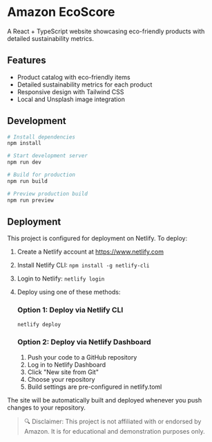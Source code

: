 # Amazon EcoScore

A React + TypeScript website showcasing eco-friendly products with detailed sustainability metrics.

## Features

- Product catalog with eco-friendly items
- Detailed sustainability metrics for each product
- Responsive design with Tailwind CSS
- Local and Unsplash image integration

## Development

```bash
# Install dependencies
npm install

# Start development server
npm run dev

# Build for production
npm run build

# Preview production build
npm run preview
```

## Deployment

This project is configured for deployment on Netlify. To deploy:

1. Create a Netlify account at https://www.netlify.com
2. Install Netlify CLI: `npm install -g netlify-cli`
3. Login to Netlify: `netlify login`
4. Deploy using one of these methods:

   ### Option 1: Deploy via Netlify CLI
   ```bash
   netlify deploy
   ```

   ### Option 2: Deploy via Netlify Dashboard
   1. Push your code to a GitHub repository
   2. Log in to Netlify Dashboard
   3. Click "New site from Git"
   4. Choose your repository
   5. Build settings are pre-configured in netlify.toml

The site will be automatically built and deployed whenever you push changes to your repository.

> 🔍 Disclaimer: This project is not affiliated with or endorsed by Amazon. It is for educational and demonstration purposes only.

